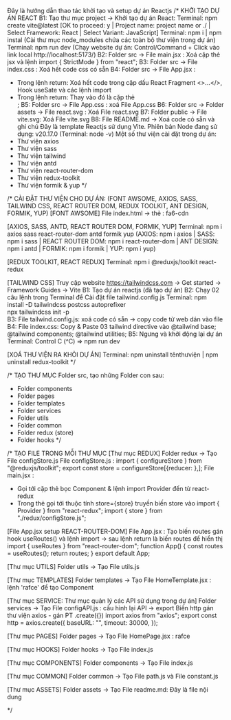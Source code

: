 Đây là hướng dẫn thao tác khởi tạo và setup dự án Reactjs
/\* KHỞI TẠO DỰ ÁN REACT
B1: Tạo thư mục project -> Khởi tạo dự án React:
Terminal: npm create vite@latest
[OK to proceed: y | Project name: project name or ./ | Select Framework: React | Select Variant: JavaScript]
Terminal: npm i | npm instal (Cài thư mục node_modules chứa các toàn bộ thư viện trong dự án)
Terminal: npm run dev (Chạy website dự án: Control/Command + Click vào link local http://localhost:5173/)
B2: Folder src -> File main.jsx : Xoá cặp thẻ jsx <StrictMode> </StrictMode> và lệnh import { StrictMode } from "react";
B3: Folder src -> File index.css : Xoá hết code css có sẵn
B4: Folder src -> File App.jsx :

- Trong lệnh return: Xoá hết code trong cặp dấu React Fragment <>...</>, Hook useSate và các lệnh import
- Trong lệnh return: Thay vào đó là cặp thẻ <div></div>;
  B5: Folder src -> File App.css : xoá File App.css
  B6: Folder src -> Folder assets -> File react.svg : Xoá File react.svg
  B7: Folder public -> File vite.svg: Xoá File vite.svg
  B8: File README.md -> Xoá code có sẵn và ghi chú
  Đây là template Reactjs sử dụng Vite. Phiên bản Node đang sử dụng: v20.17.0 (Terminal: node -v)
  Một số thư viện cài đặt trong dự án:
- Thư viện axios
- Thư viện sass
- Thư viện tailwind
- Thư viện antd
- Thư viện react-router-dom
- Thư viện redux-toolkit
- Thư viện formik & yup \*/

/\* CÀI ĐẶT THƯ VIỆN CHO DỰ ÁN: (FONT AWSOME, AXIOS, SASS, TAILWIND CSS, REACT ROUTER DOM, REDUX TOOLKIT, ANT DESIGN, FORMIK, YUP)
[FONT AWSOME]
File index.html -> thẻ <head/> : fa6-cdn

[AXIOS, SASS, ANTD, REACT ROUTER DOM, FORMIK, YUP]
Terminal: npm i axios sass react-router-dom antd formik yup
(AXIOS: npm i axios | SASS: npm i sass | REACT ROUTER DOM: npm i react-router-dom | ANT DESIGN: npm i antd | FORMIK: npm i formik | YUP: npm i yup)

[REDUX TOOLKIT, REACT REDUX]
Terminal: npm i @reduxjs/toolkit react-redux

[TAILWIND CSS]
Truy cập website https://tailwindcss.com -> Get started -> Framework Guides -> Vite
B1: Tạo dự án reactjs (đã tạo dự án)
B2: Chạy 02 câu lệnh trong Terminal để Cài đặt file tailwind.config.js
Terminal:
npm install -D tailwindcss postcss autoprefixer  
npx tailwindcss init -p  
B3: File tailwind.config.js: xoá code có sẵn -> copy code từ web dán vào file
B4: File index.css: Copy & Paste 03 tailwind directive vào
@tailwind base;
@tailwind components;
@tailwind utilities;
B5: Ngưng và khởi động lại dự án
Terminal:
Control C (^C) => npm run dev

[XOÁ THƯ VIỆN RA KHỎI DỰ ÁN]
Terminal: npm uninstall tênthưviện | npm uninstall redux-toolkit
\*/

/\* TẠO THƯ MỤC
Folder src, tạo những Folder con sau:

- Folder components
- Folder pages
- Folder templates
- Folder services
- Folder utils
- Folder common
- Folder redux (store)
- Folder hooks
  \*/

/\* TẠO FILE TRONG MỖI THƯ MỤC
[Thư mục REDUX]
Folder redux -> Tạo File configStore.js
File configStore.js :
import { configureStore } from "@reduxjs/toolkit";
export const store = configureStore[{reducer: },];
File main.jsx :

- Gọi tới cặp thẻ <Provider></Provider> bọc Component <App/> & lệnh import Provider đến từ react-redux
- Trong thẻ <Provider> gọi tới thuộc tính store={store} truyền biến store vào
  import { Provider } from "react-redux";
  import { store } from "./redux/configStore.js";
  <Provider store={store}>
  <App />
  </Provider>

[File App.jsx setup REACT-ROUTER-DOM]
File App.jsx : Tạo biến routes gán hook useRoutes() và lệnh import -> sau lệnh return là biến routes để hiển thị
import { useRoutes } from "react-router-dom";
function App() {
const routes = useRoutes();
return routes;
}
export default App;

[Thư mục UTILS]
Folder utils -> Tạo File utils.js

[Thư mục TEMPLATES]
Folder templates -> Tạo File HomeTemplate.jsx : lệnh 'rafce' để tạo Component

[Thư mục SERVICE: Thư mục quản lý các API sử dụng trong dự án]
Folder services -> Tạo File configAPI.js : cấu hình lại API -> export Biến http gán thư viện axios - gán PT .create({})
import axios from "axios";
export const http = axios.create({
baseURL: "",
timeout: 30000,
});

[Thư mục PAGES]
Folder pages -> Tạo File HomePage.jsx : rafce

[Thư mục HOOKS]
Folder hooks -> Tạo File index.js

[Thư mục COMPONENTS]
Folder components -> Tạo File index.js

[Thư mục COMMON]
Folder common -> Tạo File path.js và File constant.js

[Thư mục ASSETS]
Folder assets -> Tạo File readme.md: Đây là file nội dung

\*/
